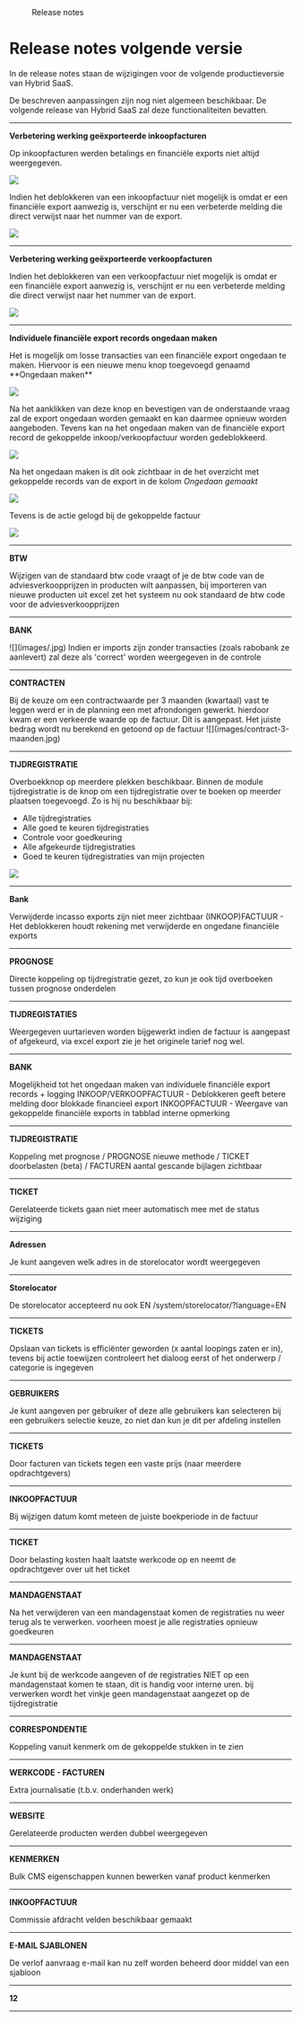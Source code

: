 <properties>
	<page>
		<title>Release notes volgende versie</title>
	</page>
	<menu>
		<position>Release notes </position>
		<title>Volgende versie</title>
	</menu>
</properties>

# Release notes volgende versie #

In de release notes staan de wijzigingen voor de volgende productieversie van Hybrid SaaS.

<div class="info">
De beschreven aanpassingen zijn nog niet algemeen beschikbaar. De volgende release van Hybrid SaaS zal deze functionaliteiten bevatten.
</div>
 
---------------------------------------------------------------------------------------------------------	
**Verbetering werking geëxporteerde inkoopfacturen**

<div class="tag-fix"></div>
Op inkoopfacturen werden betalings en financiële exports niet altijd weergegeven.

![](images/inkoop-factuur-export-info.jpg)



<div class="tag-update"></div>
Indien het deblokkeren van een inkoopfactuur niet mogelijk is omdat er een financiële export aanwezig is, verschijnt er nu een verbeterde melding die direct verwijst naar het nummer van de export.

![](images/inkoop-factuur-melding-deblokkeren.jpg)

---------------------------------------------------------------------------------------------------------
**Verbetering werking geëxporteerde verkoopfacturen**

<div class="tag-update"></div>
Indien het deblokkeren van een verkoopfactuur niet mogelijk is omdat er een financiële export aanwezig is, verschijnt er nu een verbeterde melding die direct verwijst naar het nummer van de export.

![](images/verkoop-factuur-melding-deblokkeren.jpg)

---------------------------------------------------------------------------------------------------------
**Individuele financiële export records ongedaan maken**
<div class="tag-new"></div>
Het is mogelijk om losse transacties van een financiële export ongedaan te maken. Hiervoor is een nieuwe menu knop toegevoegd genaamd **Ongedaan maken** 

![](images/financiele-export-ongedaan-maken.jpg)

Na het aanklikken van deze knop en bevestigen van de onderstaande vraag zal de export ongedaan worden gemaakt en kan daarmee opnieuw worden aangeboden. Tevens kan na het ongedaan maken van de financiële export record de gekoppelde inkoop/verkoopfactuur worden gedeblokkeerd.

![](images/financiele-export-ongedaan-maken-vraag.jpg)

Na het ongedaan maken is dit ook zichtbaar in de het overzicht met gekoppelde records van de export in de kolom *Ongedaan gemaakt*

![](images/financiele-export-ongedaan-gemaakt.jpg)

Tevens is de actie gelogd bij de gekoppelde factuur

![](images/financiele-export-ongedaan-gemaakt-log.jpg)

---------------------------------------------------------------------------------------------------------
**BTW**
<div class="tag-update"></div>
Wijzigen van de standaard btw code vraagt of je de btw code van de adviesverkoopprijzen in producten wilt aanpassen, bij importeren van nieuwe producten uit excel zet het systeem nu ook standaard de btw code voor de adviesverkoopprijzen

---------------------------------------------------------------------------------------------------------
**BANK**
<div class="tag-update"></div>
![](images/.jpg)
Indien er imports zijn zonder transacties (zoals rabobank ze aanlevert) zal deze als 'correct' worden weergegeven in de controle

---------------------------------------------------------------------------------------------------------
**CONTRACTEN**
<div class="tag-update"></div>
Bij de keuze om een contractwaarde per 3 maanden (kwartaal) vast te leggen werd er in de planning een met afrondongen gewerkt. hierdoor kwam er een verkeerde waarde op de factuur. Dit is aangepast. Het juiste bedrag wordt nu berekend en getoond op de factuur
![](images/contract-3-maanden.jpg)


---------------------------------------------------------------------------------------------------------
**TIJDREGISTRATIE**
<div class="tag-new"></div>

Overboekknop op meerdere plekken beschikbaar. Binnen de module tijdregistratie is de knop om een tijdregistratie over te boeken op meerder plaatsen toegevoegd. Zo is hij nu beschikbaar bij:

- Alle tijdregistraties
- Alle goed te keuren tijdregistraties
- Controle voor goedkeuring
- Alle afgekeurde tijdregistraties
- Goed te keuren tijdregistraties van mijn projecten


![](images/tijdregistratie-overboeken.jpg)

---------------------------------------------------------------------------------------------------------
**Bank**
<div class="tag-update"></div>
Verwijderde incasso exports zijn niet meer zichtbaar (INKOOP)FACTUUR - Het deblokkeren houdt rekening met verwijderde en ongedane financiële exports

---------------------------------------------------------------------------------------------------------
**PROGNOSE**
<div class="tag-update"></div>
 Directe koppeling op tijdregistratie gezet, zo kun je ook tijd overboeken tussen prognose onderdelen

---------------------------------------------------------------------------------------------------------
**TIJDREGISTATIES**
<div class="tag-update"></div>
 Weergegeven uurtarieven worden bijgewerkt indien de factuur is aangepast of afgekeurd, via excel export zie je het originele tarief nog wel.

---------------------------------------------------------------------------------------------------------
**BANK**
<div class="tag-update"></div>
 Mogelijkheid tot het ongedaan maken van individuele financiële export records + logging INKOOP/VERKOOPFACTUUR - Deblokkeren geeft betere melding door blokkade financieel export INKOOPFACTUUR - Weergave van gekoppelde financiële exports in tabblad interne opmerking

---------------------------------------------------------------------------------------------------------
**TIJDREGISTRATIE**
<div class="tag-update"></div>
Koppeling met prognose / PROGNOSE nieuwe methode / TICKET doorbelasten (beta) / FACTUREN aantal gescande bijlagen zichtbaar

---------------------------------------------------------------------------------------------------------
**TICKET**
<div class="tag-update"></div>
Gerelateerde tickets gaan niet meer automatisch mee met de status wijziging

---------------------------------------------------------------------------------------------------------
**Adressen**
<div class="tag-update"></div>
Je kunt aangeven welk adres in de storelocator wordt weergegeven

---------------------------------------------------------------------------------------------------------
**Storelocator**
<div class="tag-update"></div>
De storelocator accepteerd nu ook EN /system/storelocator/?language=EN

---------------------------------------------------------------------------------------------------------
**TICKETS**
<div class="tag-update"></div>
Opslaan van tickets is efficiënter geworden (x aantal loopings zaten er in), tevens bij actie toewijzen controleert het dialoog eerst of het onderwerp / categorie is ingegeven

---------------------------------------------------------------------------------------------------------
**GEBRUIKERS**
<div class="tag-update"></div>
Je kunt aangeven per gebruiker of deze alle gebruikers kan selecteren bij een gebruikers selectie keuze, zo niet dan kun je dit per afdeling instellen

---------------------------------------------------------------------------------------------------------
**TICKETS**
<div class="tag-update"></div>
Door facturen van tickets tegen een vaste prijs (naar meerdere opdrachtgevers)

---------------------------------------------------------------------------------------------------------
**INKOOPFACTUUR**
<div class="tag-update"></div>
Bij wijzigen datum komt meteen de juiste boekperiode in de factuur

---------------------------------------------------------------------------------------------------------
**TICKET**
<div class="tag-update"></div>
Door belasting kosten haalt laatste werkcode op en neemt de opdrachtgever over uit het ticket

---------------------------------------------------------------------------------------------------------
**MANDAGENSTAAT**
<div class="tag-update"></div>
Na het verwijderen van een mandagenstaat komen de registraties nu weer terug als te verwerken. voorheen moest je alle registraties opnieuw goedkeuren

---------------------------------------------------------------------------------------------------------
**MANDAGENSTAAT**
<div class="tag-update"></div>
Je kunt bij de werkcode aangeven of de registraties NIET op een mandagenstaat komen te staan, dit is handig voor interne uren. bij verwerken wordt het vinkje geen mandagenstaat aangezet op de tijdregistratie

---------------------------------------------------------------------------------------------------------
**CORRESPONDENTIE**
<div class="tag-update"></div>
Koppeling vanuit kenmerk om de gekoppelde stukken in te zien

---------------------------------------------------------------------------------------------------------
**WERKCODE - FACTUREN**
<div class="tag-update"></div>
Extra journalisatie (t.b.v. onderhanden werk)

---------------------------------------------------------------------------------------------------------
**WEBSITE**
<div class="tag-fix"></div>
Gerelateerde producten werden dubbel weergegeven

---------------------------------------------------------------------------------------------------------
**KENMERKEN**
<div class="tag-update"></div>
Bulk CMS eigenschappen kunnen bewerken vanaf product kenmerken

---------------------------------------------------------------------------------------------------------
**INKOOPFACTUUR**
<div class="tag-new"></div>
Commissie afdracht velden beschikbaar gemaakt

---------------------------------------------------------------------------------------------------------
**E-MAIL SJABLONEN**
<div class="tag-update"></div>
De verlof aanvraag e-mail kan nu zelf worden beheerd door middel van een sjabloon

---------------------------------------------------------------------------------------------------------
**12**

---------------------------------------------------------------------------------------------------------
